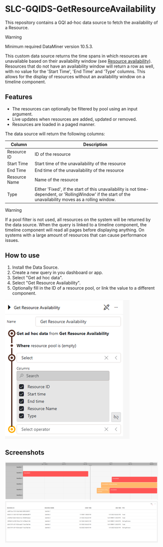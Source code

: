 # SLC-GQIDS-GetResourceAvailability

This repository contains a GQI ad-hoc data source to fetch the availability of a Resource.

> [!Warning]
> Minimum required DataMiner version 10.5.3.

This custom data source returns the time spans in which resources are unavailable based on their availability window (see [Resource availability](https://docs.dataminer.services/user-guide/Advanced_Modules/SRM/SRM_Resource_Availability.html)). Resources that do not have an availability window will return a row as well, with no value for the 'Start Time', 'End Time' and 'Type' columns. This allows for the display of resources without an availability window on a timeline component.

## Features

- The resources can optionally be filtered by pool using an input argument.
- Live updates when resources are added, updated or removed.
- Resources are loaded in a paged manner.

The data source will return the following columns:

| **Column**    	| **Description**                                                                                                                                               	|
|---------------	|---------------------------------------------------------------------------------------------------------------------------------------------------------------	|
| Resource ID   	| ID of the resource                                                                                                                                            	|
| Start Time    	| Start time of the unavailability of the resource                                                                                                              	|
| End Time      	| End time of the unavailability of the resource                                                                                                                	|
| Resource Name 	| Name of the resource                                                                                                                                          	|
| Type          	| Either 'Fixed', if the start of this unavailability is not time-dependent, or 'RollingWindow' if the start of the unavailability moves as a rolling window.   	|


> [!Warning]
> If a pool filter is not used, all resources on the system will be returned by the data source. When the query is linked to a timeline component, the timeline component will read all pages before displaying anything. On systems with a large amount of resources that can cause performance issues.

## How to use

1. Install the Data Source.
1. Create a new query in you dashboard or app.
1. Select "Get ad hoc data".
1. Select "Get Resource Availability".
1. Optionally fill in the ID of a resource pool, or link the value to a different component.

![How To Use Query](./SLC-GQIDS-GetResourceAvailability/CatalogInformation/Images/How_To_Use_Query.png)

## Screenshots

![LCA_Timeline](./SLC-GQIDS-GetResourceAvailability/CatalogInformation/Images/Screenshot_LCA.png)
![LCA_Table](./SLC-GQIDS-GetResourceAvailability/CatalogInformation/Images/Screenshot_LCA_Table.png)
